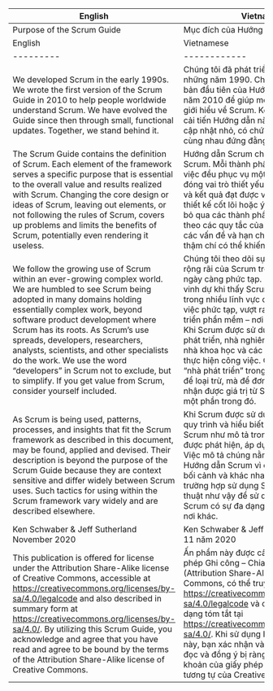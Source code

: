 | English | Vietnamese |
|---------|------------|
| Purpose of the Scrum Guide | Mục đích của Hướng dẫn Scrum |
| English | Vietnamese |
|---------|------------|
| We developed Scrum in the early 1990s. We wrote the first version of the Scrum Guide in 2010 to help people worldwide understand Scrum. We have evolved the Guide since then through small, functional updates. Together, we stand behind it. | Chúng tôi đã phát triển Scrum vào đầu những năm 1990. Chúng tôi viết phiên bản đầu tiên của Hướng dẫn Scrum vào năm 2010 để giúp mọi người trên toàn thế giới hiểu về Scrum. Kể từ đó, chúng tôi đã cải tiến Hướng dẫn này thông qua các bản cập nhật nhỏ, có chức năng. Chúng tôi cùng nhau đứng đằng sau nó. |
| The Scrum Guide contains the definition of Scrum. Each element of the framework serves a specific purpose that is essential to the overall value and results realized with Scrum. Changing the core design or ideas of Scrum, leaving out elements, or not following the rules of Scrum, covers up problems and limits the benefits of Scrum, potentially even rendering it useless. | Hướng dẫn Scrum chứa định nghĩa về Scrum. Mỗi thành phần của khung làm việc đều phục vụ một mục đích cụ thể, đóng vai trò thiết yếu cho giá trị tổng thể và kết quả đạt được với Scrum. Thay đổi thiết kế cốt lõi hoặc ý tưởng của Scrum, bỏ qua các thành phần hoặc không tuân theo các quy tắc của Scrum sẽ che giấu các vấn đề và hạn chế lợi ích của Scrum, thậm chí có thể khiến nó trở nên vô dụng. |
| We follow the growing use of Scrum within an ever-growing complex world. We are humbled to see Scrum being adopted in many domains holding essentially complex work, beyond software product development where Scrum has its roots. As Scrum’s use spreads, developers, researchers, analysts, scientists, and other specialists do the work. We use the word “developers” in Scrum not to exclude, but to simplify. If you get value from Scrum, consider yourself included. | Chúng tôi theo dõi sự phát triển ngày càng rộng rãi của Scrum trong một thế giới ngày càng phức tạp. Chúng tôi cảm thấy vinh dự khi thấy Scrum được áp dụng trong nhiều lĩnh vực có tính chất công việc phức tạp, vượt ra ngoài phạm vi phát triển phần mềm – nơi Scrum bắt nguồn. Khi Scrum được sử dụng rộng rãi, các nhà phát triển, nhà nghiên cứu, nhà phân tích, nhà khoa học và các chuyên gia khác thực hiện công việc. Chúng tôi sử dụng từ “nhà phát triển” trong Scrum không phải để loại trừ, mà để đơn giản hóa. Nếu bạn nhận được giá trị từ Scrum, hãy coi mình là một phần trong đó. |
| As Scrum is being used, patterns, processes, and insights that fit the Scrum framework as described in this document, may be found, applied and devised. Their description is beyond the purpose of the Scrum Guide because they are context sensitive and differ widely between Scrum uses. Such tactics for using within the Scrum framework vary widely and are described elsewhere. | Khi Scrum được sử dụng, các mô hình, quy trình và hiểu biết phù hợp với khung Scrum như mô tả trong tài liệu này có thể được phát hiện, áp dụng và phát triển. Việc mô tả chúng nằm ngoài phạm vi của Hướng dẫn Scrum vì chúng phụ thuộc vào bối cảnh và khác nhau rất nhiều giữa các trường hợp sử dụng Scrum. Các chiến thuật như vậy để sử dụng trong khung Scrum có sự đa dạng lớn và được mô tả ở nơi khác. |
| Ken Schwaber & Jeff Sutherland November 2020 | Ken Schwaber & Jeff Sutherland Tháng 11 năm 2020 |
| This publication is offered for license under the Attribution Share-Alike license of Creative Commons, accessible at https://creativecommons.org/licenses/by-sa/4.0/legalcode and also described in summary form at https://creativecommons.org/licenses/by-sa/4.0/. By utilizing this Scrum Guide, you acknowledge and agree that you have read and agree to be bound by the terms of the Attribution Share-Alike license of Creative Commons. | Ấn phẩm này được cấp phép theo giấy phép Ghi công – Chia sẻ tương tự (Attribution Share-Alike) của Creative Commons, có thể truy cập tại https://creativecommons.org/licenses/by-sa/4.0/legalcode và cũng được mô tả dưới dạng tóm tắt tại https://creativecommons.org/licenses/by-sa/4.0/. Khi sử dụng Hướng dẫn Scrum này, bạn xác nhận và đồng ý rằng bạn đã đọc và đồng ý bị ràng buộc bởi các điều khoản của giấy phép Ghi công – Chia sẻ tương tự của Creative Commons. |
